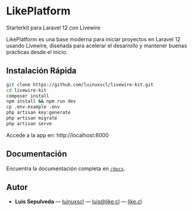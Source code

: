 # LikePlatform

Starterkit para Laravel 12 con Livewire

LikePlatform es una base moderna para iniciar proyectos en Laravel 12 usando Livewire, diseñada para acelerar el desarrollo y mantener buenas prácticas desde el inicio.

## Instalación Rápida

```bash
git clone https://github.com/luinuxscl/livewire-kit.git
cd livewire-kit
composer install
npm install && npm run dev
cp .env.example .env
php artisan key:generate
php artisan migrate
php artisan serve
```

Accede a la app en: http://localhost:8000

## Documentación
Encuentra la documentación completa en [`/docs`](./docs).

## Autor
- **Luis Sepulveda** — [luinuxscl](https://github.com/luinuxscl) — luis@like.cl — [like.cl](https://like.cl)
